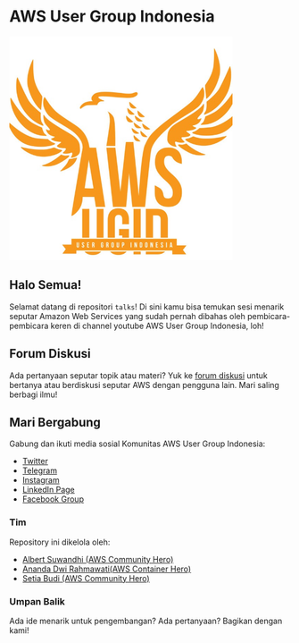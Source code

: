 # AWS User Group Indonesia

<img width="400px" src="docs/img/logo.jpeg">

## Halo Semua!

Selamat datang di repositori `talks`! Di sini kamu bisa temukan sesi menarik seputar Amazon Web Services yang sudah pernah dibahas oleh pembicara-pembicara keren di channel youtube AWS User Group Indonesia, loh!

## Forum Diskusi

Ada pertanyaan seputar topik atau materi? Yuk ke [forum diskusi](https://github.com/awsugid/forum/discussions) untuk bertanya atau berdiskusi seputar AWS dengan pengguna lain. Mari saling berbagi ilmu!

## Mari Bergabung

Gabung dan ikuti media sosial Komunitas AWS User Group Indonesia:
- [Twitter](https://twitter.com/AWSUserGroupID/)
- [Telegram](https://t.me/AWSUserGroupID)
- [Instagram](https://instagram.com/awsugid)
- [LinkedIn Page](https://www.linkedin.com/company/awsugid)
- [Facebook Group](https://web.facebook.com/groups/awsindonesia)

### Tim

Repository ini dikelola oleh:

- [Albert Suwandhi (AWS Community Hero)](https://www.linkedin.com/in/albertsuwandhi/)
- [Ananda Dwi Rahmawati(AWS Container Hero)](https://www.linkedin.com/in/anandadwir/)
- [Setia Budi (AWS Community Hero)](https://www.linkedin.com/in/boedybios/)


### Umpan Balik

Ada ide menarik untuk pengembangan? Ada pertanyaan? Bagikan dengan kami!
